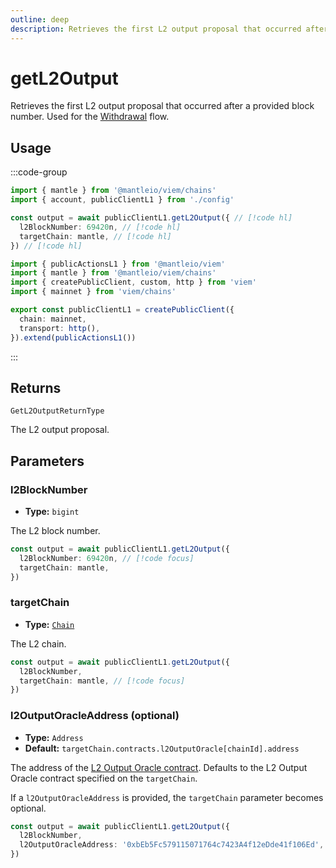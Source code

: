 ```yaml
---
outline: deep
description: Retrieves the first L2 output proposal that occurred after a provided block number.
---
```


# getL2Output

Retrieves the first L2 output proposal that occurred after a provided block number. Used for the [Withdrawal](/guides/withdrawals) flow.

## Usage

:::code-group

```ts [example.ts]
import { mantle } from '@mantleio/viem/chains'
import { account, publicClientL1 } from './config'

const output = await publicClientL1.getL2Output({ // [!code hl]
  l2BlockNumber: 69420n, // [!code hl]
  targetChain: mantle, // [!code hl]
}) // [!code hl]
```

```ts [config.ts]
import { publicActionsL1 } from '@mantleio/viem'
import { mantle } from '@mantleio/viem/chains'
import { createPublicClient, custom, http } from 'viem'
import { mainnet } from 'viem/chains'

export const publicClientL1 = createPublicClient({
  chain: mainnet,
  transport: http(),
}).extend(publicActionsL1())
```

:::

## Returns

`GetL2OutputReturnType`

The L2 output proposal.

## Parameters

### l2BlockNumber

- **Type:** `bigint`

The L2 block number.

```ts
const output = await publicClientL1.getL2Output({
  l2BlockNumber: 69420n, // [!code focus]
  targetChain: mantle,
})
```

### targetChain

- **Type:** [`Chain`](https://viem.sh/docs/glossary/types#chain)

The L2 chain.

```ts
const output = await publicClientL1.getL2Output({
  l2BlockNumber,
  targetChain: mantle, // [!code focus]
})
```

### l2OutputOracleAddress (optional)

- **Type:** `Address`
- **Default:** `targetChain.contracts.l2OutputOracle[chainId].address`

The address of the [L2 Output Oracle contract](https://github.com/mantlenetworkio/mantle-v2/blob/v1.0.0-alpha.1/packages/contracts-bedrock/contracts/L1/L2OutputOracle.sol). Defaults to the L2 Output Oracle contract specified on the `targetChain`.

If a `l2OutputOracleAddress` is provided, the `targetChain` parameter becomes optional.

```ts
const output = await publicClientL1.getL2Output({
  l2BlockNumber,
  l2OutputOracleAddress: '0xbEb5Fc579115071764c7423A4f12eDde41f106Ed', // [!code focus]
})
```
